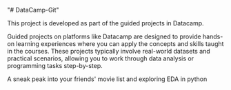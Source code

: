 "# DataCamp-Git" 

This project is developed as part of the guided projects in Datacamp. 


Guided projects on platforms like Datacamp are designed to provide hands-on learning experiences where you can apply the concepts and skills taught in the courses. These projects typically involve real-world datasets and practical scenarios, allowing you to work through data analysis or programming tasks step-by-step.

A sneak peak into your friends' movie list and exploring EDA in python
